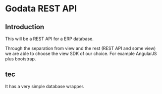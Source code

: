 # Godata REST API

## Introduction
This will be a REST API for a ERP database.

Through the separation from view and the rest (REST API and some view) we are able to choose the view SDK of our choice.
For example AngularJS plus bootstrap.

## tec
It has a very simple database wrapper.